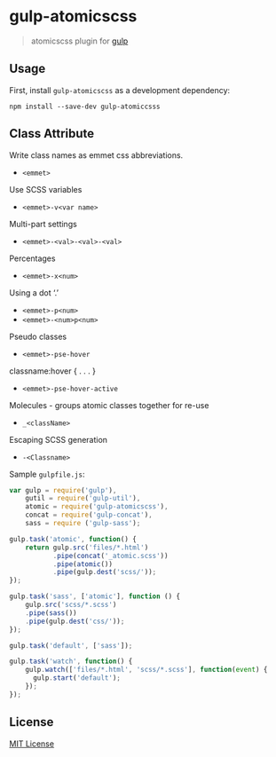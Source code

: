 # gulp-atomicscss

> atomicscss plugin for [gulp](https://github.com/wearefractal/gulp)

## Usage

First, install `gulp-atomicscss` as a development dependency:

```shell
npm install --save-dev gulp-atomiccsss
```

## Class Attribute

Write class names as emmet css abbreviations.

* `<emmet>`

Use SCSS variables

* `<emmet>-v<var name>`

Multi-part settings

* `<emmet>-<val>-<val>-<val>`

Percentages
* `<emmet>-x<num>`

Using a dot ‘.’

* `<emmet>-p<num>`
* `<emmet>-<num>p<num>`

Pseudo classes

* `<emmet>-pse-hover`

classname:hover { . . . }

* `<emmet>-pse-hover-active`

Molecules - groups atomic classes together for re-use

* `_<className>`

Escaping SCSS generation

* `-<Classname>`


Sample `gulpfile.js`:

```javascript
var gulp = require('gulp'),
    gutil = require('gulp-util'),
    atomic = require('gulp-atomicscss'),
    concat = require('gulp-concat'),
    sass = require ('gulp-sass');

gulp.task('atomic', function() {
	return gulp.src('files/*.html')
	       .pipe(concat('_atomic.scss'))
	       .pipe(atomic())
	       .pipe(gulp.dest('scss/'));
});

gulp.task('sass', ['atomic'], function () {	
	gulp.src('scss/*.scss')
	.pipe(sass())
	.pipe(gulp.dest('css/'));
});

gulp.task('default', ['sass']);

gulp.task('watch', function() {
    gulp.watch(['files/*.html', 'scss/*.scss'], function(event) {
      gulp.start('default');
    });
});
```

## License

[MIT License](http://en.wikipedia.org/wiki/MIT_License)
